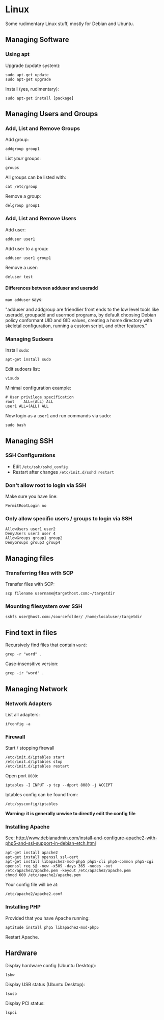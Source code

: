 # Linux

Some rudimentary Linux stuff, mostly for Debian and Ubuntu.

## Managing Software

### Using apt

Upgrade (update system):

	sudo apt-get update
	sudo apt-get upgrade

Install (yes, rudimentary):

	sudo apt-get install [package]
	
## Managing Users and Groups

### Add, List and Remove Groups

Add group:

	addgroup group1
	
List *your* groups:

	groups
	
All groups can be listed with:

	cat /etc/group

Remove a group:

	delgroup group1

### Add, List and Remove Users

Add user:

	adduser user1
	
Add user to a group:

	adduser user1 group1
	
Remove a user:

	deluser test

#### Differences between adduser and useradd

`man adduser` says:

"adduser and addgroup are friendlier front ends
to the low level tools like useradd, groupadd and
usermod programs, by default choosing Debian policy
conformant UID and GID values, creating a home
directory with skeletal configuration, running a
custom script, and other features."

### Managing Sudoers

Install `sudo`:

	apt-get install sudo
	
Edit sudoers list:

	visudo
	
Minimal configuration example:
	
	# User privilege specification
	root    ALL=(ALL) ALL
	user1 ALL=(ALL) ALL

Now login as a `user1` and run commands via sudo:

	sudo bash

## Managing SSH

### SSH Configurations

- Edit `/etc/ssh/sshd_config`
- Restart after changes `/etc/init.d/sshd restart`

### Don't allow root to login via SSH

Make sure you have line:

	PermitRootLogin no
	
### Only allow specific users / groups to login via SSH

	AllowUsers user1 user2
	DenyUsers user3 user 4
	AllowGroups group1 group2
	DenyGroups group3 group4

## Managing files

### Transferring files with SCP

Transfer files with SCP:

	scp filename username@targethost.com:~/targetdir

### Mounting filesystem over SSH

	sshfs user@host.com:/sourcefolder/ /home/localuser/targetdir

## Find text in files

Recursively find files that contain `word`:

	grep -r "word" .

Case-insensitive version:

	grep -ir "word" .

## Managing Network

### Network Adapters

List all adapters:

    ifconfig -a

### Firewall

Start / stopping firewall

    /etc/init.d/iptables start
    /etc/init.d/iptables stop
    /etc/init.d/iptables restart

Open port `8080`:

    iptables -I INPUT -p tcp --dport 8080 -j ACCEPT
    
Iptables config can be found from:

    /etc/sysconfig/iptables
    
**Warning: it is generally unwise to directly edit the config file**

### Installing Apache

See: <http://www.debianadmin.com/install-and-configure-apache2-with-php5-and-ssl-support-in-debian-etch.html>

	apt-get install apache2
	apt-get install openssl ssl-cert
	apt-get install libapache2-mod-php5 php5-cli php5-common php5-cgi
	openssl req $@ -new -x509 -days 365 -nodes -out /etc/apache2/apache.pem -keyout /etc/apache2/apache.pem
	chmod 600 /etc/apache2/apache.pem


Your config file will be at:

	/etc/apache2/apache2.conf

### Installing PHP

Provided that you have Apache running:

	aptitude install php5 libapache2-mod-php5
	
Restart Apache.

## Hardware

Display hardware config (Ubuntu Desktop):

	lshw

Display USB status (Ubuntu Desktop):

	lsusb

Display PCI status:

	lspci
